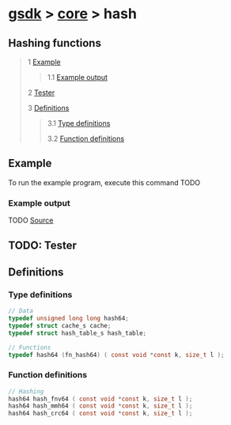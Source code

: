 # [gsdk](../../README.md) > [core](../core.md) > hash

## Hashing functions

 > 1 [Example](#example)
 >
 >> 1.1 [Example output](#example-output)
 >
 > 2 [Tester](#tester)
 >
 > 3 [Definitions](#definitions)
 >
 >> 3.1 [Type definitions](#type-definitions)
 >>
 >> 3.2 [Function definitions](#function-definitions)

 ## Example
 To run the example program, execute this command
TODO
 ### Example output
 TODO
 [Source](main.c)
## TODO: Tester

 ## Definitions
 ### Type definitions
```c
// Data
typedef unsigned long long hash64;
typedef struct cache_s cache;
typedef struct hash_table_s hash_table;

// Functions
typedef hash64 (fn_hash64) ( const void *const k, size_t l );
```

### Function definitions
 ```c
// Hashing
hash64 hash_fnv64 ( const void *const k, size_t l );
hash64 hash_mmh64 ( const void *const k, size_t l );
hash64 hash_crc64 ( const void *const k, size_t l );
 ```
